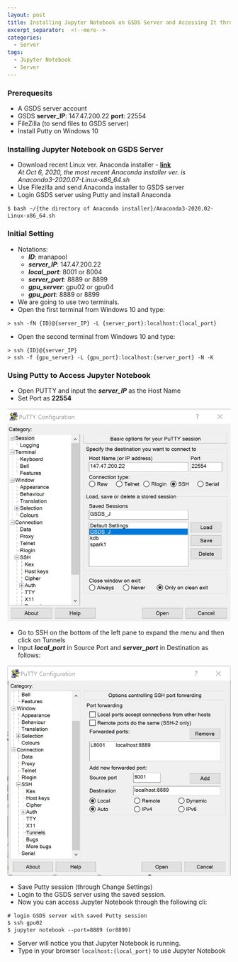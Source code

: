 ```yaml
---
layout: post
title: Installing Jupyter Notebook on GSDS Server and Accessing It through Putty from Windows 10
excerpt_separator:  <!--more-->
categories:
  - Server
tags:
  - Jupyter Notebook
  - Server
---
```


### Prerequesits
- A GSDS server account
- GSDS **server_IP**: 147.47.200.22 **port**: 22554
- FileZilla (to send files to GSDS server)
- Install Putty on Windows 10

<!--more-->

### Installing Jupyter Notebook on GSDS Server
- Download recent Linux ver. Anaconda installer - **[link](https://docs.anaconda.com/anaconda/install/linux/)**  
*At Oct 6, 2020, the most recent Anaconda installer ver. is*<br> 
*Anaconda3-2020.07-Linux-x86_64.sh*
- Use Filezilla and send Anaconda installer to GSDS server
- Login GSDS server using Putty and install Anaconda

```
$ bash ~/{the directory of Anaconda installer}/Anaconda3-2020.02-Linux-x86_64.sh
```

### Initial Setting
- Notations:
  - ***ID***: manapool
  - ***server_IP***: 147.47.200.22
  - ***local_port***: 8001 or 8004
  - ***server_port***: 8889 or 8899
  - ***gpu_server***: gpu02 or gpu04
  - ***gpu_port***: 8889 or 8899
- We are going to use two terminals.
- Open the first terminal from Windows 10 and type:

```
> ssh -fN {ID}@{server_IP} -L {server_port}:localhost:{local_port}
```

- Open the second terminal from Windows 10 and type:

```
> ssh {ID}@{server_IP}
> ssh -f {gpu_server} -L {gpu_port}:localhost:{server_port} -N -K
```

### Using Putty to Access Jupyter Notebook
- Open PUTTY and input the ***server_IP*** as the Host Name
- Set Port as **22554**

![img1](/assets/img/201006_img1.jpg)

- Go to SSH on the bottom of the left pane to expand the menu and then click on Tunnels
- Input ***local_port*** in Source Port and ***server_port*** in Destination as follows:

![img2](/assets/img/201006_img2.jpg)

- Save Putty session (through Change Settings)
- Login to the GSDS server using the saved session.
- Now you can access Jupyter Notebook through the following cli:

```
# login GSDS server with saved Putty session
$ ssh gpu02
$ jupyter notebook --port=8889 (or8899)
```

- Server will notice you that Jupyter Notebook is running.
- Type in your browser `localhost:{local_port}` to use Jupyter Notebook


